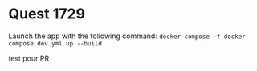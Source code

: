 # Quest 1729

Launch the app with the following command: `docker-compose -f docker-compose.dev.yml up --build`

test pour PR
